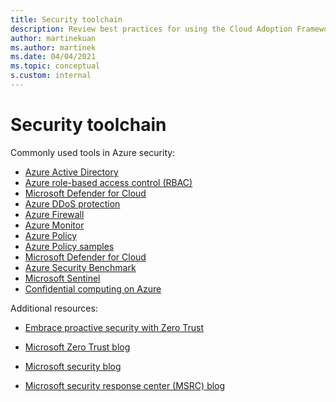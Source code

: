 ```yaml
---
title: Security toolchain
description: Review best practices for using the Cloud Adoption Framework for Azure and the Innovate methodology to create a toolchain for security.
author: martinekuan
ms.author: martinek
ms.date: 04/04/2021
ms.topic: conceptual
s.custom: internal
---
```


# Security toolchain

Commonly used tools in Azure security:

- [Azure Active Directory](/azure/active-directory/)
- [Azure role-based access control (RBAC)](/azure/role-based-access-control/)
- [Microsoft Defender for Cloud](/azure/security-center/azure-defender)
- [Azure DDoS protection](/azure/ddos-protection/)
- [Azure Firewall](/azure/firewall/)
- [Azure Monitor](/azure/azure-monitor/)
- [Azure Policy](/azure/governance/policy/)
- [Azure Policy samples](/azure/governance/policy/samples/)
- [Microsoft Defender for Cloud](/azure/security-center/)
- [Azure Security Benchmark](/security/benchmark/azure/)
- [Microsoft Sentinel](/azure/sentinel/)
- [Confidential computing on Azure](/azure/confidential-computing/)

Additional resources:

- [Embrace proactive security with Zero Trust](https://www.microsoft.com/security/business/zero-trust)
- [Microsoft Zero Trust blog](https://www.microsoft.com/security/blog/zero-trust/)

- [Microsoft security blog](https://www.microsoft.com/security/blog/)
- [Microsoft security response center (MSRC) blog](https://msrc-blog.microsoft.com/)
